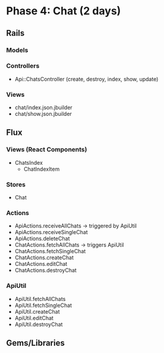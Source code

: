 # Phase 4: Chat (2 days)

## Rails
### Models

### Controllers
* Api::ChatsController (create, destroy, index, show, update)

### Views
* chat/index.json.jbuilder
* chat/show.json.jbuilder

## Flux
### Views (React Components)
* ChatsIndex
  - ChatIndexItem

### Stores
* Chat

### Actions
* ApiActions.receiveAllChats -> triggered by ApiUtil
* ApiActions.receiveSingleChat
* ApiActions.deleteChat
* ChatActions.fetchAllChats -> triggers ApiUtil
* ChatActions.fetchSingleChat
* ChatActions.createChat
* ChatActions.editChat
* ChatActions.destroyChat

### ApiUtil
* ApiUtil.fetchAllChats
* ApiUtil.fetchSingleChat
* ApiUtil.createChat
* ApiUtil.editChat
* ApiUtil.destroyChat

## Gems/Libraries

